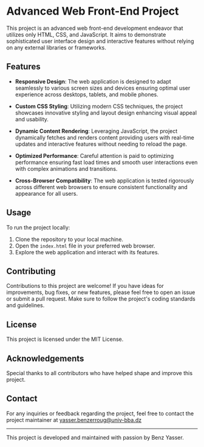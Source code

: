 # Advanced Web Front-End Project

This project is an advanced web front-end development endeavor that utilizes only HTML, CSS, and JavaScript. It aims to demonstrate sophisticated user interface design and interactive features without relying on any external libraries or frameworks.

## Features

- **Responsive Design**: The web application is designed to adapt seamlessly to various screen sizes and devices ensuring optimal user experience across desktops, tablets, and mobile phones.
  
- **Custom CSS Styling**: Utilizing modern CSS techniques, the project showcases innovative styling and layout design enhancing visual appeal and usability.

- **Dynamic Content Rendering**: Leveraging JavaScript, the project dynamically fetches and renders content providing users with real-time updates and interactive features without needing to reload the page.

- **Optimized Performance**: Careful attention is paid to optimizing performance ensuring fast load times and smooth user interactions even with complex animations and transitions.

- **Cross-Browser Compatibility**: The web application is tested rigorously across different web browsers to ensure consistent functionality and appearance for all users.

## Usage

To run the project locally:

1. Clone the repository to your local machine.
2. Open the `index.html` file in your preferred web browser.
3. Explore the web application and interact with its features.

## Contributing

Contributions to this project are welcome! If you have ideas for improvements, bug fixes, or new features, please feel free to open an issue or submit a pull request. Make sure to follow the project's coding standards and guidelines.

## License

This project is licensed under the MIT License.

## Acknowledgements

Special thanks to all contributors who have helped shape and improve this project.

## Contact

For any inquiries or feedback regarding the project, feel free to contact the project maintainer at yasser.benzerroug@univ-bba.dz

---

This project is developed and maintained with passion by Benz Yasser.
